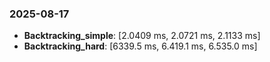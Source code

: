 ### 2025-08-17
- **Backtracking_simple**: [2.0409 ms, 2.0721 ms, 2.1133 ms]
- **Backtracking_hard**: [6339.5 ms, 6.419.1 ms, 6.535.0 ms]